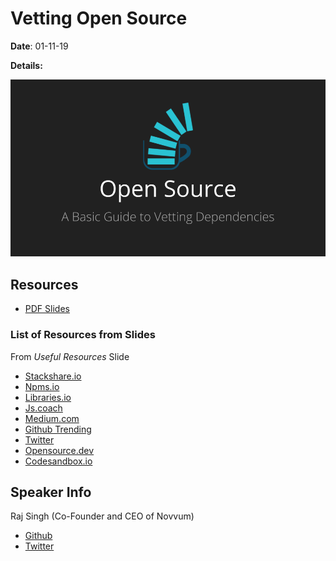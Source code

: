 # Vetting Open Source

**Date**:
01-11-19

**Details:**

  <img src="Vetting Open Source.png" width=600/>

## Resources

- [PDF Slides](Vetting%20Open%20Source.pdf)

### List of Resources from Slides

From _Useful Resources_ Slide

- [Stackshare.io](https://www.stackshare.io)
- [Npms.io](https://www.npms.io)
- [Libraries.io](https://www.libraries.io)
- [Js.coach](https://www.js.coach)
- [Medium.com](https://www.medium.com)
- [Github Trending](https://github.com/trending)
- [Twitter](https://www.twitter.com)
- [Opensource.dev](https://www.opensource.dev)
- [Codesandbox.io](https://www.codesandbox.io)

## Speaker Info

Raj Singh (Co-Founder and CEO of Novvum)

- [Github](https://www.github.com/rajinwonderland)
- [Twitter](https://www.twitter.com/rajinwonderland)

